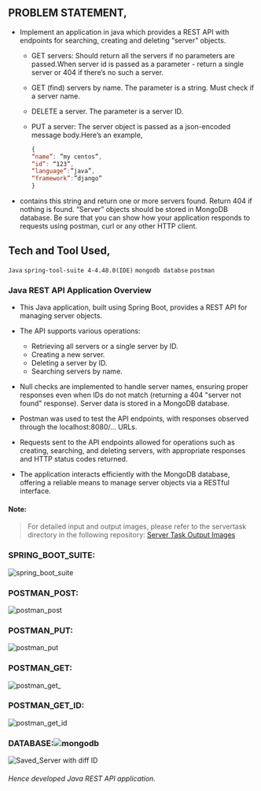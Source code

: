 

## PROBLEM STATEMENT,
- Implement an application in java which provides a REST API with endpoints for searching, creating and deleting “server” objects.

  - GET servers: Should return all the servers if no parameters are passed.When server id is passed as a parameter - return a single server or 404 if there’s no such a server.
  - GET (find) servers by name. The parameter is a string. Must check if a server name.
  - DELETE a server. The parameter is a server ID.
  - PUT a server: The server object is passed as a json-encoded message body.Here’s an example,
    
    ``` javascript
    {
    “name”: ”my centos”,
    “id”: “123”,
    “language”:”java”,
    “framework”:”django”
    }
    ```


- contains this string and return one or more servers found. Return 404 if nothing is found. “Server” objects should be stored in MongoDB database. Be sure that you can show how your application responds to requests using postman, curl or any other HTTP client.

## Tech and Tool Used,

 `Java`  `spring-tool-suite 4-4.48.0(IDE)`  `mongodb databse`   `postman`

### Java REST API Application Overview

- This Java application, built using Spring Boot, provides a REST API for managing server objects.

- The API supports various operations:
  - Retrieving all servers or a single server by ID.
  - Creating a new server.
  - Deleting a server by ID.
  - Searching servers by name.

- Null checks are implemented to handle server names, ensuring proper responses even when IDs do not match (returning a 404 "server not found" response). Server data is stored in a MongoDB database.

- Postman was used to test the API endpoints, with responses observed through the localhost:8080/... URLs.

- Requests sent to the API endpoints allowed for operations such as creating, searching, and deleting servers, with appropriate responses and HTTP status codes returned.

- The application interacts efficiently with the MongoDB database, offering a reliable means to manage server objects via a RESTful interface.

#### Note:

> For detailed input and output images, please refer to the servertask directory in the following repository: [Server Task Output Images](https://github.com/MunwarAli12/model-java_REST-API_web_application-/tree/main/servertask/output_images)

### SPRING_BOOT_SUITE:

![spring_boot_suite](https://user-images.githubusercontent.com/126280146/228462477-3c3b7667-bb26-4f6a-bd2a-5b46bd3a067f.png)

### POSTMAN_POST:

![postman_post](https://user-images.githubusercontent.com/126280146/228462546-8894af44-b288-4814-8673-45afdf237053.png)

### POSTMAN_PUT:

![postman_put](https://user-images.githubusercontent.com/126280146/228462618-202a2832-7305-4821-b78a-b1cb174351a4.png)

### POSTMAN_GET:

![postman_get_](https://user-images.githubusercontent.com/126280146/228462699-e547219d-9152-4b4c-a9f4-dfa986049f4e.png)

### POSTMAN_GET_ID:

![postman_get_id](https://user-images.githubusercontent.com/126280146/228462825-c8b2e69c-dfd9-469a-802c-fef182bd177d.png)

### DATABASE:![mongodb](https://user-images.githubusercontent.com/126280146/228462873-3b3e576d-da79-4a9e-8973-03835aaab107.png)

![Saved_Server with diff ID](https://user-images.githubusercontent.com/126280146/228462915-c66c3f29-d6b2-4525-9107-7526e26b624c.png)

###### Hence developed Java REST API application.


